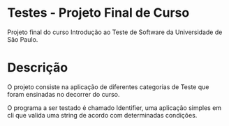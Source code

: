 # Testes - Projeto Final de Curso
Projeto final do curso Introdução ao Teste de Software da Universidade de São Paulo.

# Descrição
O projeto consiste na aplicação de diferentes categorias de Teste que foram ensinadas no decorrer
do curso. 

O programa a ser testado é chamado Identifier, uma aplicação simples em cli que valida uma
string de acordo com determinadas condições.
